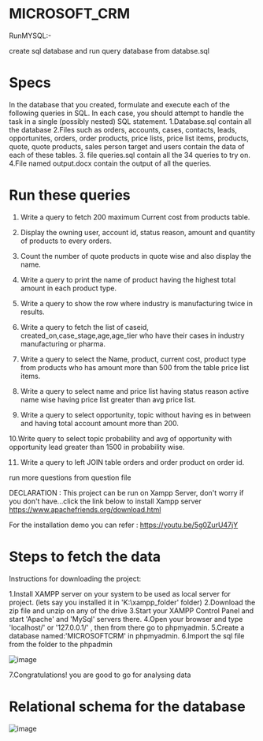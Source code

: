 # MICROSOFT_CRM
RunMYSQL:-

create sql database and run query database from databse.sql

# Specs

In the database that you created, formulate and execute each of the following queries in SQL. In each case, you should attempt to handle the task in a single (possibly nested) SQL statement.
1.Database.sql contain all the database 
2.Files such as orders, accounts, cases, contacts, leads, opportunites, orders, order products, price lists, price list items, products, quote, quote products, sales person target and users contain the data of each of these tables.
3. file queries.sql contain all the 34 queries to try on.
4.File named output.docx contain the output of all the queries.

# Run these queries

1. Write a query to fetch 200 maximum Current cost from products table. 

2. Display the owning user, account id, status reason, amount and quantity of products to every orders. 

3. Count the number of quote products in quote wise and also display the name. 

4. Write a query to print the name of product having the highest total amount in each product type. 

5. Write a query to show the row where industry is manufacturing twice in results. 

6. Write a query to fetch the list of caseid, created_on,case_stage,age,age_tier who have their cases in industry manufacturing or pharma. 

7. Write a query to select the Name, product, current cost, product type from products who has amount more than 500 from the table price list items. 

8. Write a query to select name and price list having status reason active name wise having price list greater than avg price list. 

9. Write a query to select opportunity, topic without having es in between and having total account amount more than 200. 

10.Write query to select topic probability and avg of opportunity with opportunity lead greater than 1500 in probability wise. 

11. Write a query to left JOIN table orders and order product on order id. 

run more questions from question file

DECLARATION : This project can be run on Xampp Server, don't worry if you don't have...click the link below to install Xampp server https://www.apachefriends.org/download.html

For the installation demo you can refer : https://youtu.be/5g0ZurU47jY

# Steps to fetch the data 
Instructions for downloading the project:

1.Install XAMPP server on your system to be used as local server for project. (lets say you installed it in 'K:\xampp_folder' folder)
2.Download the zip file and unzip on any of the drive
3.Start your XAMPP Control Panel and start 'Apache' and 'MySql' servers there.
4.Open your browser and type 'localhost/' or '127.0.0.1/' , then from there go to phpmyadmin.
5.Create a database named:'MICROSOFTCRM' in phpmyadmin.
6.Import the sql file from the folder to the phpadmin

![image](https://user-images.githubusercontent.com/72694919/117183826-a31b4c00-adf5-11eb-9946-96e7e271eadd.png)


7.Congratulations! you are good to go for analysing data

# Relational schema for the database

![image](https://user-images.githubusercontent.com/72694919/117034952-6f6ef200-ad21-11eb-9833-74ed9054cf86.png)
